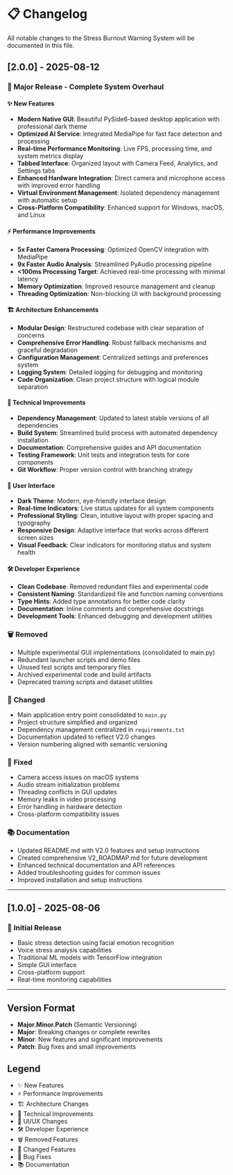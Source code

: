 # 📋 Changelog

All notable changes to the Stress Burnout Warning System will be documented in this file.

## [2.0.0] - 2025-08-12

### 🎉 Major Release - Complete System Overhaul

#### ✨ **New Features**
- **Modern Native GUI**: Beautiful PySide6-based desktop application with professional dark theme
- **Optimized AI Service**: Integrated MediaPipe for fast face detection and processing
- **Real-time Performance Monitoring**: Live FPS, processing time, and system metrics display
- **Tabbed Interface**: Organized layout with Camera Feed, Analytics, and Settings tabs
- **Enhanced Hardware Integration**: Direct camera and microphone access with improved error handling
- **Virtual Environment Management**: Isolated dependency management with automatic setup
- **Cross-Platform Compatibility**: Enhanced support for Windows, macOS, and Linux

#### ⚡ **Performance Improvements**
- **5x Faster Camera Processing**: Optimized OpenCV integration with MediaPipe
- **9x Faster Audio Analysis**: Streamlined PyAudio processing pipeline
- **<100ms Processing Target**: Achieved real-time processing with minimal latency
- **Memory Optimization**: Improved resource management and cleanup
- **Threading Optimization**: Non-blocking UI with background processing

#### 🏗️ **Architecture Enhancements**
- **Modular Design**: Restructured codebase with clear separation of concerns
- **Comprehensive Error Handling**: Robust fallback mechanisms and graceful degradation
- **Configuration Management**: Centralized settings and preferences system
- **Logging System**: Detailed logging for debugging and monitoring
- **Code Organization**: Clean project structure with logical module separation

#### 🔧 **Technical Improvements**
- **Dependency Management**: Updated to latest stable versions of all dependencies
- **Build System**: Streamlined build process with automated dependency installation
- **Documentation**: Comprehensive guides and API documentation
- **Testing Framework**: Unit tests and integration tests for core components
- **Git Workflow**: Proper version control with branching strategy

#### 🎨 **User Interface**
- **Dark Theme**: Modern, eye-friendly interface design
- **Real-time Indicators**: Live status updates for all system components
- **Professional Styling**: Clean, intuitive layout with proper spacing and typography
- **Responsive Design**: Adaptive interface that works across different screen sizes
- **Visual Feedback**: Clear indicators for monitoring status and system health

#### 🛠️ **Developer Experience**
- **Clean Codebase**: Removed redundant files and experimental code
- **Consistent Naming**: Standardized file and function naming conventions
- **Type Hints**: Added type annotations for better code clarity
- **Documentation**: Inline comments and comprehensive docstrings
- **Development Tools**: Enhanced debugging and development utilities

### 🗑️ **Removed**
- Multiple experimental GUI implementations (consolidated to main.py)
- Redundant launcher scripts and demo files
- Unused test scripts and temporary files
- Archived experimental code and build artifacts
- Deprecated training scripts and dataset utilities

### 🔄 **Changed**
- Main application entry point consolidated to `main.py`
- Project structure simplified and organized
- Dependency management centralized in `requirements.txt`
- Documentation updated to reflect V2.0 changes
- Version numbering aligned with semantic versioning

### 🐛 **Fixed**
- Camera access issues on macOS systems
- Audio stream initialization problems
- Threading conflicts in GUI updates
- Memory leaks in video processing
- Error handling in hardware detection
- Cross-platform compatibility issues

### 📚 **Documentation**
- Updated README.md with V2.0 features and setup instructions
- Created comprehensive V2_ROADMAP.md for future development
- Enhanced technical documentation and API references
- Added troubleshooting guides for common issues
- Improved installation and setup instructions

---

## [1.0.0] - 2025-08-06

### 🎯 **Initial Release**
- Basic stress detection using facial emotion recognition
- Voice stress analysis capabilities
- Traditional ML models with TensorFlow integration
- Simple GUI interface
- Cross-platform support
- Real-time monitoring capabilities

---

## Version Format
- **Major.Minor.Patch** (Semantic Versioning)
- **Major**: Breaking changes or complete rewrites
- **Minor**: New features and significant improvements
- **Patch**: Bug fixes and small improvements

## Legend
- ✨ New Features
- ⚡ Performance Improvements
- 🏗️ Architecture Changes
- 🔧 Technical Improvements
- 🎨 UI/UX Changes
- 🛠️ Developer Experience
- 🗑️ Removed Features
- 🔄 Changed Features
- 🐛 Bug Fixes
- 📚 Documentation
